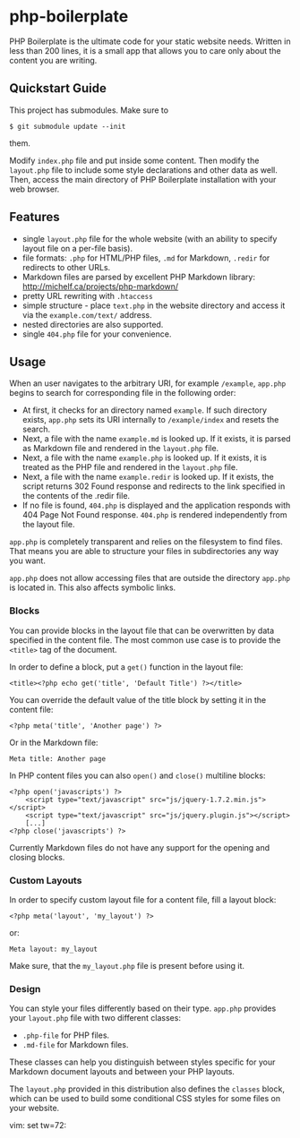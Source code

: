 php-boilerplate
===============

PHP Boilerplate is the ultimate code for your static website needs.
Written in less than 200 lines, it is a small app that allows you to
care only about the content you are writing.


## Quickstart Guide

This project has submodules. Make sure to

    $ git submodule update --init 

them.

Modify `index.php` file and put inside some content. Then modify the
`layout.php` file to include some style declarations and other data as
well. Then, access the main directory of PHP Boilerplate installation
with your web browser.

## Features

- single `layout.php` file for the whole website (with an ability to
specify layout file on a per-file basis).
- file formats: `.php` for HTML/PHP files, `.md` for Markdown, `.redir` for
redirects to other URLs.
- Markdown files are parsed by excellent PHP Markdown library:
http://michelf.ca/projects/php-markdown/
- pretty URL rewriting with `.htaccess`
- simple structure - place `text.php` in the website directory and access 
it via the `example.com/text/` address.
- nested directories are also supported.
- single `404.php` file for your convenience.

## Usage

When an user navigates to the arbitrary URI, for example `/example`,
`app.php` begins to search for corresponding file in the following order:

- At first, it checks for an directory named `example`. If such directory
exists, `app.php` sets its URI internally to `/example/index` and resets the
search.
- Next, a file with the name `example.md` is looked up. If it exists, it
is parsed as Markdown file and rendered in the `layout.php` file.
- Next, a file with the name `example.php` is looked up. If it exists, it
is treated as the PHP file and rendered in the `layout.php` file.
- Next, a file with the name `example.redir` is looked up. If it exists,
the script returns 302 Found response and redirects to the link
specified in the contents of the .redir file.
- If no file is found, `404.php` is displayed and the application responds
with 404 Page Not Found response. `404.php` is rendered independently
from the layout file.

`app.php` is completely transparent and relies on the filesystem to find
files. That means you are able to structure your files in subdirectories
any way you want.

`app.php` does not allow accessing files that  are outside the directory
`app.php` is located in. This also affects symbolic links.

### Blocks

You can provide blocks in the layout file that can be overwritten by
data specified in the content file. The most common use case is to
provide the `<title>` tag of the document.

In order to define a block, put a `get()` function in the layout file:

    <title><?php echo get('title', 'Default Title') ?></title>

You can override the default value of the title block by setting it in
the content file:

    <?php meta('title', 'Another page') ?>

Or in the Markdown file:

    Meta title: Another page

In PHP content files you can also `open()` and `close()` multiline blocks:

    <?php open('javascripts') ?>
        <script type="text/javascript" src="js/jquery-1.7.2.min.js"></script>
        <script type="text/javascript" src="js/jquery.plugin.js"></script>
        [...]
    <?php close('javascripts') ?>

Currently Markdown files do not have any support for the opening and
closing blocks.

### Custom Layouts

In order to specify custom layout file for a content file, fill a layout
block:

    <?php meta('layout', 'my_layout') ?>

or:

    Meta layout: my_layout

Make sure, that the `my_layout.php` file is present before using it.

### Design

You can style your files differently based on their type. `app.php`
provides your `layout.php` file with two different classes:

- `.php-file` for PHP files.
- `.md-file` for Markdown files.

These classes can help you distinguish between styles specific for your
Markdown document layouts and between your PHP layouts.

The `layout.php` provided in this distribution also defines the `classes` 
block, which can be used to build some conditional CSS styles for some
files on your website.

vim: set tw=72:
